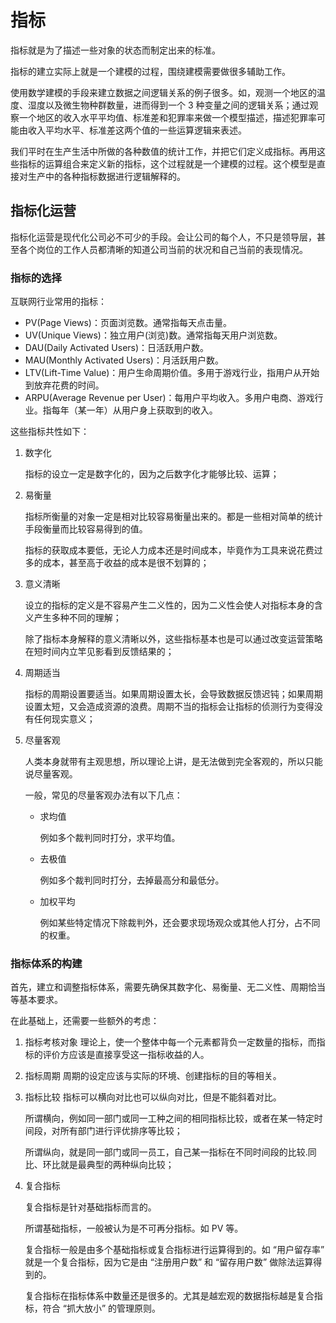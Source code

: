 # 指标

指标就是为了描述一些对象的状态而制定出来的标准。

指标的建立实际上就是一个建模的过程，围绕建模需要做很多辅助工作。

使用数学建模的手段来建立数据之间逻辑关系的例子很多。如，观测一个地区的温度、湿度以及微生物种群数量，进而得到一个 3 种变量之间的逻辑关系；通过观察一个地区的收入水平平均值、标准差和犯罪率来做一个模型描述，描述犯罪率可能由收入平均水平、标准差这两个值的一些运算逻辑来表述。

我们平时在生产生活中所做的各种数值的统计工作，并把它们定义成指标。再用这些指标的运算组合来定义新的指标，这个过程就是一个建模的过程。这个模型是直接对生产中的各种指标数据进行逻辑解释的。

## 指标化运营

指标化运营是现代化公司必不可少的手段。会让公司的每个人，不只是领导层，甚至各个岗位的工作人员都清晰的知道公司当前的状况和自己当前的表现情况。

### 指标的选择

互联网行业常用的指标：

- PV(Page Views)：页面浏览数。通常指每天点击量。
- UV(Unique Views)：独立用户(浏览)数。通常指每天用户浏览数。
- DAU(Daily Activated Users)：日活跃用户数。
- MAU(Monthly Activated Users)：月活跃用户数。
- LTV(Lift-Time Value)：用户生命周期价值。多用于游戏行业，指用户从开始到放弃花费的时间。
- ARPU(Average Revenue per User)：每用户平均收入。多用户电商、游戏行业。指每年（某一年）从用户身上获取到的收入。

这些指标共性如下：

1. 数字化

   指标的设立一定是数字化的，因为之后数字化才能够比较、运算；

2. 易衡量

   指标所衡量的对象一定是相对比较容易衡量出来的。都是一些相对简单的统计手段衡量而比较容易得到的值。

   指标的获取成本要低，无论人力成本还是时间成本，毕竟作为工具来说花费过多的成本，甚至高于收益的成本是很不划算的；

3. 意义清晰

   设立的指标的定义是不容易产生二义性的，因为二义性会使人对指标本身的含义产生多种不同的理解；

   除了指标本身解释的意义清晰以外，这些指标基本也是可以通过改变运营策略在短时间内立竿见影看到反馈结果的；

4. 周期适当

   指标的周期设置要适当。如果周期设置太长，会导致数据反馈迟钝；如果周期设置太短，又会造成资源的浪费。周期不当的指标会让指标的侦测行为变得没有任何现实意义；

5. 尽量客观

   人类本身就带有主观思想，所以理论上讲，是无法做到完全客观的，所以只能说尽量客观。

   一般，常见的尽量客观办法有以下几点：

   - 求均值


        例如多个裁判同时打分，求平均值。
    - 去极值

        例如多个裁判同时打分，去掉最高分和最低分。
    - 加权平均

        例如某些特定情况下除裁判外，还会要求现场观众或其他人打分，占不同的权重。

### 指标体系的构建

首先，建立和调整指标体系，需要先确保其数字化、易衡量、无二义性、周期恰当等基本要求。

在此基础上，还需要一些额外的考虑：

1. 指标考核对象
   理论上，使一个整体中每一个元素都背负一定数量的指标，而指标的评价方应该是直接享受这一指标收益的人。

2. 指标周期
   周期的设定应该与实际的环境、创建指标的目的等相关。

3. 指标比较
   指标可以横向对比也可以纵向对比，但是不能斜着对比。

   所谓横向，例如同一部门或同一工种之间的相同指标比较，或者在某一特定时间段，对所有部门进行评优排序等比较；

   所谓纵向，就是同一部门或同一员工，自己某一指标在不同时间段的比较.同比、环比就是最典型的两种纵向比较；

4. 复合指标

   复合指标是针对基础指标而言的。

   所谓基础指标，一般被认为是不可再分指标。如 PV 等。

   复合指标一般是由多个基础指标或复合指标进行运算得到的。如 “用户留存率” 就是一个复合指标，因为它是由 “注册用户数” 和 “留存用户数” 做除法运算得到的。

   复合指标在指标体系中数量还是很多的。尤其是越宏观的数据指标越是复合指标，符合 “抓大放小” 的管理原则。
